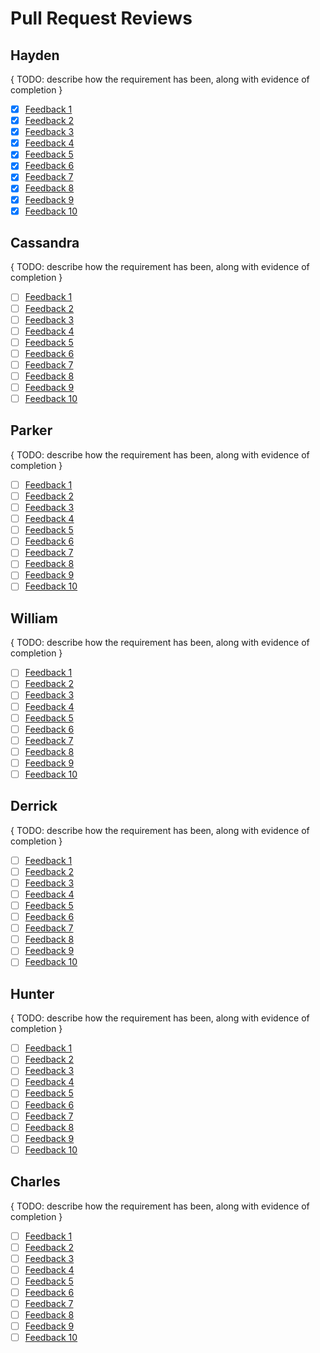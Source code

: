 # Pull Request Reviews

## Hayden

{ TODO: describe how the requirement has been, along with evidence of completion }

- [x] [Feedback 1](https://github.com/DryCreations/pdfproject/pull/20#pullrequestreview-619940188)
- [x] [Feedback 2](https://github.com/DryCreations/pdfproject/pull/36#discussion_r608287384)
- [x] [Feedback 3](https://github.com/DryCreations/pdfproject/pull/37#discussion_r608329115)
- [x] [Feedback 4](https://github.com/DryCreations/pdfproject/pull/41#discussion_r614438644)
- [x] [Feedback 5](https://github.com/DryCreations/pdfproject/pull/43#issuecomment-820771474)
- [x] [Feedback 6](https://github.com/DryCreations/pdfproject/pull/44#pullrequestreview-637177549)
- [x] [Feedback 7](https://github.com/DryCreations/pdfproject/pull/49#pullrequestreview-635126772)
- [x] [Feedback 8](https://github.com/DryCreations/pdfproject/pull/49#pullrequestreview-635126772)
- [x] [Feedback 9](https://github.com/DryCreations/pdfproject/pull/45#discussion_r614442484)
- [x] [Feedback 10](https://github.com/DryCreations/pdfproject/pull/28#pullrequestreview-621710792)

## Cassandra

{ TODO: describe how the requirement has been, along with evidence of completion }

- [ ] [Feedback 1]()
- [ ] [Feedback 2]()
- [ ] [Feedback 3]()
- [ ] [Feedback 4]()
- [ ] [Feedback 5]()
- [ ] [Feedback 6]()
- [ ] [Feedback 7]()
- [ ] [Feedback 8]()
- [ ] [Feedback 9]()
- [ ] [Feedback 10]()

## Parker

{ TODO: describe how the requirement has been, along with evidence of completion }

- [ ] [Feedback 1]()
- [ ] [Feedback 2]()
- [ ] [Feedback 3]()
- [ ] [Feedback 4]()
- [ ] [Feedback 5]()
- [ ] [Feedback 6]()
- [ ] [Feedback 7]()
- [ ] [Feedback 8]()
- [ ] [Feedback 9]()
- [ ] [Feedback 10]()

## William

{ TODO: describe how the requirement has been, along with evidence of completion }

- [ ] [Feedback 1]()
- [ ] [Feedback 2]()
- [ ] [Feedback 3]()
- [ ] [Feedback 4]()
- [ ] [Feedback 5]()
- [ ] [Feedback 6]()
- [ ] [Feedback 7]()
- [ ] [Feedback 8]()
- [ ] [Feedback 9]()
- [ ] [Feedback 10]()

## Derrick

{ TODO: describe how the requirement has been, along with evidence of completion }

- [ ] [Feedback 1]()
- [ ] [Feedback 2]()
- [ ] [Feedback 3]()
- [ ] [Feedback 4]()
- [ ] [Feedback 5]()
- [ ] [Feedback 6]()
- [ ] [Feedback 7]()
- [ ] [Feedback 8]()
- [ ] [Feedback 9]()
- [ ] [Feedback 10]()

## Hunter

{ TODO: describe how the requirement has been, along with evidence of completion }

- [ ] [Feedback 1]()
- [ ] [Feedback 2]()
- [ ] [Feedback 3]()
- [ ] [Feedback 4]()
- [ ] [Feedback 5]()
- [ ] [Feedback 6]()
- [ ] [Feedback 7]()
- [ ] [Feedback 8]()
- [ ] [Feedback 9]()
- [ ] [Feedback 10]()

## Charles

{ TODO: describe how the requirement has been, along with evidence of completion }

- [ ] [Feedback 1]()
- [ ] [Feedback 2]()
- [ ] [Feedback 3]()
- [ ] [Feedback 4]()
- [ ] [Feedback 5]()
- [ ] [Feedback 6]()
- [ ] [Feedback 7]()
- [ ] [Feedback 8]()
- [ ] [Feedback 9]()
- [ ] [Feedback 10]()
